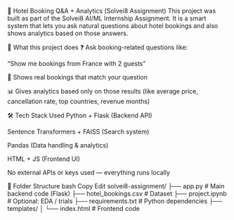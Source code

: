 🏨 Hotel Booking Q&A + Analytics (Solvei8 Assignment)
This project was built as part of the Solvei8 AI/ML Internship Assignment.
It is a smart system that lets you ask natural questions about hotel bookings and also shows analytics based on those answers.

🔧 What this project does
❓ Ask booking-related questions like:

“Show me bookings from France with 2 guests”

📌 Shows real bookings that match your question

📊 Gives analytics based only on those results
(like average price, cancellation rate, top countries, revenue months)

🛠️ Tech Stack Used
Python + Flask (Backend API)

Sentence Transformers + FAISS (Search system)

Pandas (Data handling & analytics)

HTML + JS (Frontend UI)

No external APIs or keys used — everything runs locally

📂 Folder Structure
bash
Copy
Edit
solvei8-assignment/
├── app.py                # Main backend code (Flask)
├── hotel_bookings.csv    # Dataset
├── project.ipynb         # Optional: EDA / trials
├── requirements.txt      # Python dependencies
├── templates/
│   └── index.html        # Frontend code
